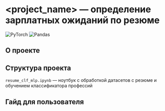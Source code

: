 # <project_name> — определение зарплатных ожиданий по резюме

![PyTorch](https://img.shields.io/badge/PyTorch-%23EE4C2C.svg?style=for-the-badge&logo=PyTorch&logoColor=white)
![Pandas](https://img.shields.io/badge/pandas-%23150458.svg?style=for-the-badge&logo=pandas&logoColor=white)

## О проекте

## Структура проекта
`resume_clf_mlp.ipynb` — ноутбук с обработкой датасетов с резюме и обучением классификатора профессий

## Гайд для пользователя


